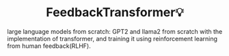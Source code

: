 <h1 align="center">FeedbackTransformer💡</h1>




large language models from scratch: GPT2 and llama2 from scratch with the implementation of transformer, and training it using reinforcement learning from human feedback(RLHF).
